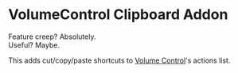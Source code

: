 # VolumeControl Clipboard Addon
Feature creep? Absolutely.  
Useful? Maybe.  

This adds cut/copy/paste shortcuts to [Volume Control](https://github.com/radj307/volume-control)'s actions list.
